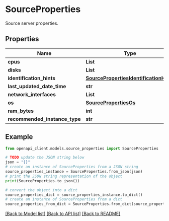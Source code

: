 # SourceProperties

Source server properties.

## Properties

Name | Type | Description | Notes
------------ | ------------- | ------------- | -------------
**cpus** | **List** |  | [optional] 
**disks** | **List** |  | [optional] 
**identification_hints** | [**SourcePropertiesIdentificationHints**](SourcePropertiesIdentificationHints.md) |  | [optional] 
**last_updated_date_time** | **str** |  | [optional] 
**network_interfaces** | **List** |  | [optional] 
**os** | [**SourcePropertiesOs**](SourcePropertiesOs.md) |  | [optional] 
**ram_bytes** | **int** |  | [optional] 
**recommended_instance_type** | **str** |  | [optional] 

## Example

```python
from openapi_client.models.source_properties import SourceProperties

# TODO update the JSON string below
json = "{}"
# create an instance of SourceProperties from a JSON string
source_properties_instance = SourceProperties.from_json(json)
# print the JSON string representation of the object
print(SourceProperties.to_json())

# convert the object into a dict
source_properties_dict = source_properties_instance.to_dict()
# create an instance of SourceProperties from a dict
source_properties_from_dict = SourceProperties.from_dict(source_properties_dict)
```
[[Back to Model list]](../README.md#documentation-for-models) [[Back to API list]](../README.md#documentation-for-api-endpoints) [[Back to README]](../README.md)


